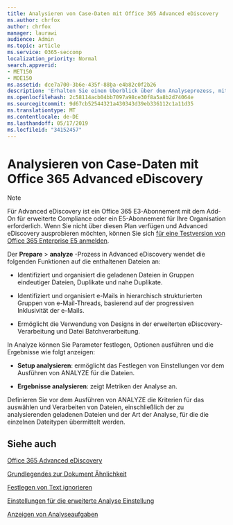 ```yaml
---
title: Analysieren von Case-Daten mit Office 365 Advanced eDiscovery
ms.author: chrfox
author: chrfox
manager: laurawi
audience: Admin
ms.topic: article
ms.service: O365-seccomp
localization_priority: Normal
search.appverid:
- MET150
- MOE150
ms.assetid: dce7a700-3b6e-435f-88ba-e4b82c0f2b26
description: 'Erhalten Sie einen Überblick über den Analyseprozess, mit dem Sie in Office 365 Advanced eDiscovery Parameter festlegen, Optionen ausführen und Ergebnisse anzeigen können. '
ms.openlocfilehash: 2c58114acb04bb7097a98ce30f8a5a8b2d74064e
ms.sourcegitcommit: 9d67cb52544321a430343d39eb336112c1a11d35
ms.translationtype: MT
ms.contentlocale: de-DE
ms.lasthandoff: 05/17/2019
ms.locfileid: "34152457"
---
```

# <a name="analyze-case-data-with-office-365-advanced-ediscovery"></a>Analysieren von Case-Daten mit Office 365 Advanced eDiscovery

> [!NOTE]
> Für Advanced eDiscovery ist ein Office 365 E3-Abonnement mit dem Add-On für erweiterte Compliance oder ein E5-Abonnement für Ihre Organisation erforderlich. Wenn Sie nicht über diesen Plan verfügen und Advanced eDiscovery ausprobieren möchten, können Sie sich [für eine Testversion von Office 365 Enterprise E5 anmelden](https://go.microsoft.com/fwlink/p/?LinkID=698279). 
  
Der **Prepare** \> **analyze** -Prozess in Advanced eDiscovery wendet die folgenden Funktionen auf die enthaltenen Dateien an: 
  
- Identifiziert und organisiert die geladenen Dateien in Gruppen eindeutiger Dateien, Duplikate und nahe Duplikate.
    
- Identifiziert und organisiert e-Mails in hierarchisch strukturierten Gruppen von e-Mail-Threads, basierend auf der progressiven Inklusivität der e-Mails.
    
- Ermöglicht die Verwendung von Designs in der erweiterten eDiscovery-Verarbeitung und Datei Batchverarbeitung.
    
 In Analyze können Sie Parameter festlegen, Optionen ausführen und die Ergebnisse wie folgt anzeigen: 
  
- **Setup analysieren**: ermöglicht das Festlegen von Einstellungen vor dem Ausführen von ANALYZE für die Dateien.
    
- **Ergebnisse analysieren**: zeigt Metriken der Analyse an. 
    
Definieren Sie vor dem Ausführen von ANALYZE die Kriterien für das auswählen und Verarbeiten von Dateien, einschließlich der zu analysierenden geladenen Dateien und der Art der Analyse, für die die einzelnen Dateitypen übermittelt werden. 
  
## <a name="see-also"></a>Siehe auch

[Office 365 Advanced eDiscovery](office-365-advanced-ediscovery.md)
  
[Grundlegendes zur Dokument Ähnlichkeit](understand-document-similarity-in-advanced-ediscovery.md)
  
[Festlegen von Text ignorieren](set-ignore-text-in-advanced-ediscovery.md)
  
[Einstellungen für die erweiterte Analyse Einstellung](set-analyze-advanced-settings-in-advanced-ediscovery.md)
  
[Anzeigen von Analyseaufgaben](view-analyze-results-in-advanced-ediscovery.md)

